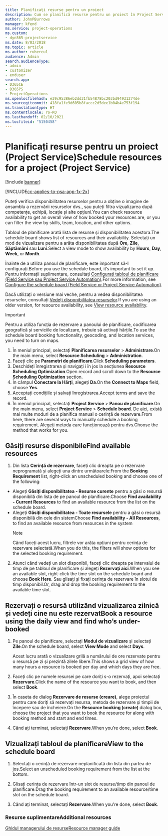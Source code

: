 ```yaml
---
title: Planificați resurse pentru un proiect
description: Cum se planifică resurse pentru un proiect în Project Service
author: JohnPBurrows
manager: kfend
ms.service: project-operations
ms.custom:
- dyn365-projectservice
ms.date: 8/03/2018
ms.topic: article
ms.author: ruhercul
audience: Admin
search.audienceType:
- admin
- customizer
- enduser
search.app:
- D365CE
- D365PS
- ProjectOperations
ms.openlocfilehash: e39c95386eb2dd31fb54878bc203bd94931274de
ms.sourcegitcommit: 418fa1fe9d605b8faccc2d5dee1b04b4e753f194
ms.translationtype: HT
ms.contentlocale: ro-RO
ms.lasthandoff: 02/10/2021
ms.locfileid: "5150458"
---
```

# <a name="schedule-resources-for-a-project-project-service"></a><span data-ttu-id="ff009-103">Planificați resurse pentru un proiect (Project Service)</span><span class="sxs-lookup"><span data-stu-id="ff009-103">Schedule resources for a project (Project Service)</span></span>

[!include [banner](../includes/psa-now-project-operations.md)]

[!INCLUDE[cc-applies-to-psa-app-1x-2x](../includes/cc-applies-to-psa-app-1x-2x.md)]

<span data-ttu-id="ff009-104">Puteți verifica disponibilitatea resurselor pentru a obține o imagine de ansamblu a rezervării resurselor dvs., sau puteți filtra vizualizarea după competențe, echipă, locație și alte opțiuni.</span><span class="sxs-lookup"><span data-stu-id="ff009-104">You can check resource availability to get an overall view of how booked your resources are, or you can filter the view by skills, team, location, and other options.</span></span>  
  
<span data-ttu-id="ff009-105">Tabloul de planificare arată lista de resurse și disponibilitatea acestora.</span><span class="sxs-lookup"><span data-stu-id="ff009-105">The schedule board shows list of resources and their availability.</span></span> <span data-ttu-id="ff009-106">Selectați un mod de vizualizare pentru a arăta disponibilitatea după **Ore**, **Zile**, **Săptămâni** sau **Luni**.</span><span class="sxs-lookup"><span data-stu-id="ff009-106">Select a view mode to show availability by **Hours**, **Day**, **Week**, or **Month**.</span></span>  
  
<span data-ttu-id="ff009-107">Înainte de a utiliza panoul de planificare, este important să-l configurați.</span><span class="sxs-lookup"><span data-stu-id="ff009-107">Before you use the schedule board, it’s important to set it up.</span></span> <span data-ttu-id="ff009-108">Pentru informații suplimentare, consultați [Configurați tabloul de planificare (Field Service sau Project Service Automation)](https://docs.microsoft.com/dynamics365/field-service/configure-schedule-board).</span><span class="sxs-lookup"><span data-stu-id="ff009-108">For more information, see [Configure the schedule board (Field Service or Project Service Automation)](https://docs.microsoft.com/dynamics365/field-service/configure-schedule-board).</span></span>
  
<span data-ttu-id="ff009-109">Dacă utilizați o versiune mai veche, pentru a vedea disponibilitatea resurselor, consultați [Vedeți disponibilitatea resurselor](../psa/view-resource-availability.md).</span><span class="sxs-lookup"><span data-stu-id="ff009-109">If you are using an older version, for resource availability, see [View resource availability](../psa/view-resource-availability.md).</span></span>  

> [!IMPORTANT]
>  <span data-ttu-id="ff009-110">Pentru a utiliza funcția de rezervare a panoului de planificare, codificarea geografică și serviciile de localizare, trebuie să activați hărțile.</span><span class="sxs-lookup"><span data-stu-id="ff009-110">To use the schedule board booking functionality, geocoding, and location services, you need to turn on maps.</span></span>  
> 
> 1. <span data-ttu-id="ff009-111">În meniul principal, selectați **Planificarea resurselor** > **Administrare**.</span><span class="sxs-lookup"><span data-stu-id="ff009-111">On the main menu, select **Resource Scheduling** > **Administration**.</span></span>  
> 2. <span data-ttu-id="ff009-112">Faceți clic pe **Parametri de planificare**.</span><span class="sxs-lookup"><span data-stu-id="ff009-112">Click **Scheduling parameters**.</span></span>  
> 3. <span data-ttu-id="ff009-113">Deschideți înregistrarea și navigați i în jos la secțiunea **Resource Scheduling Optimization**.</span><span class="sxs-lookup"><span data-stu-id="ff009-113">Open record and scroll down to the **Resource Scheduling Optimization** section.</span></span>  
> 4. <span data-ttu-id="ff009-114">În câmpul **Conectare la Hărți**, alegeți **Da**.</span><span class="sxs-lookup"><span data-stu-id="ff009-114">On the **Connect to Maps** field, choose **Yes**.</span></span>  
> 5. <span data-ttu-id="ff009-115">Acceptați condițiile și salvați înregistrarea.</span><span class="sxs-lookup"><span data-stu-id="ff009-115">Accept terms and save the record.</span></span>  
> 6. <span data-ttu-id="ff009-116">În meniul principal, selectați **Project Service** > **Panou de planificare**.</span><span class="sxs-lookup"><span data-stu-id="ff009-116">On the main menu, select **Project Service** > **Schedule board**.</span></span> <span data-ttu-id="ff009-117">De aici, există mai multe moduri de a planifica manual o cerință de rezervare.</span><span class="sxs-lookup"><span data-stu-id="ff009-117">From here, there are several ways to manually schedule a booking requirement.</span></span> <span data-ttu-id="ff009-118">Alegeți metoda care funcționează pentru dvs.</span><span class="sxs-lookup"><span data-stu-id="ff009-118">Choose the method that works for you.</span></span>
  
## <a name="find-available-resources"></a><span data-ttu-id="ff009-119">Găsiți resurse disponibile</span><span class="sxs-lookup"><span data-stu-id="ff009-119">Find available resources</span></span>

1.  <span data-ttu-id="ff009-120">Din lista **Cerință de rezervare**, faceți clic dreapta pe o rezervare neprogramată și alegeți una dintre următoarele:</span><span class="sxs-lookup"><span data-stu-id="ff009-120">From the **Booking Requirement** list, right-click an unscheduled booking and choose one of the following:</span></span>  
  
- <span data-ttu-id="ff009-121">Alegeți **Găsiți disponibilitatea - Resurse curente** pentru a găsi o resursă disponibilă din lista de pe panoul de planificare.</span><span class="sxs-lookup"><span data-stu-id="ff009-121">Choose **Find availability - Current Resources** to find an available resource from the list on the schedule board.</span></span>  
- <span data-ttu-id="ff009-122">Alegeți **Găsiți disponibilitatea - Toate resursele** pentru a găsi o resursă disponibilă din cele din sistem</span><span class="sxs-lookup"><span data-stu-id="ff009-122">Choose **Find availability - All Resources**, to find an available resource from resources in the system</span></span>  
   > [!NOTE]
   >  <span data-ttu-id="ff009-123">Când faceți acest lucru, filtrele vor arăta opțiuni pentru cerința de rezervare selectată.</span><span class="sxs-lookup"><span data-stu-id="ff009-123">When you do this, the filters will show options for the selected booking requirement.</span></span>  
  
2. <span data-ttu-id="ff009-124">Atunci când vedeți un slot disponibil, faceți clic dreapta pe intervalul de timp de pe tabloul de planificare și alegeți **Rezervați aici**.</span><span class="sxs-lookup"><span data-stu-id="ff009-124">When you see an available slot, right-click the time slot on the schedule board and choose **Book Here**.</span></span> <span data-ttu-id="ff009-125">Sau glisați și fixați cerința de rezervare în slotul de timp disponibil.</span><span class="sxs-lookup"><span data-stu-id="ff009-125">Or, drag and drop the booking requirement to the available time slot.</span></span>  
  

## <a name="book-a-resource-using-the-daily-view-and-find-whos-under-booked"></a><span data-ttu-id="ff009-126">Rezervați o resursă utilizând vizualizarea zilnică și vedeți cine nu este rezervat</span><span class="sxs-lookup"><span data-stu-id="ff009-126">Book a resource using the daily view and find who’s under-booked</span></span>
  
1.  <span data-ttu-id="ff009-127">Pe panoul de planificare, selectați **Modul de vizualizare** și selectați **Zile**.</span><span class="sxs-lookup"><span data-stu-id="ff009-127">On the schedule board, select **View Mode** and select **Days**.</span></span>  
  
    <span data-ttu-id="ff009-128">Acest lucru arată o vizualizare grilă a numărului de ore rezervate pentru o resursă pe zi și prezintă zilele libere.</span><span class="sxs-lookup"><span data-stu-id="ff009-128">This shows a grid view of how many hours a resource is booked per day and which days they are free.</span></span>  
  
2.  <span data-ttu-id="ff009-129">Faceți clic pe numele resursei pe care doriți s-o rezervați, apoi selectați **Rezervare**.</span><span class="sxs-lookup"><span data-stu-id="ff009-129">Click the name of the resource you want to book, and then select **Book**.</span></span>  
  
3.  <span data-ttu-id="ff009-130">În caseta de dialog **Rezervare de resurse (creare)**, alege proiectul pentru care doriți să rezervați resursa, metoda de rezervare și timpii de începere sau de încheiere.</span><span class="sxs-lookup"><span data-stu-id="ff009-130">On the **Resource booking (create)** dialog box, choose the project that you want to book the resource for along with booking method and start and end times.</span></span>  
  
4.  <span data-ttu-id="ff009-131">Când ați terminat, selectați **Rezervare**.</span><span class="sxs-lookup"><span data-stu-id="ff009-131">When you’re done, select **Book**.</span></span>  
  
## <a name="view-to-the-schedule-board"></a><span data-ttu-id="ff009-132">Vizualizați tabloul de planificare</span><span class="sxs-lookup"><span data-stu-id="ff009-132">View to the schedule board</span></span>
  
1.  <span data-ttu-id="ff009-133">Selectați o cerință de rezervare neplanificată din lista din partea de jos.</span><span class="sxs-lookup"><span data-stu-id="ff009-133">Select an unscheduled booking requirement from the list at the bottom.</span></span>  
  
2.  <span data-ttu-id="ff009-134">Glisați cerința de rezervare într-un slot de resurse/timp din panoul de planificare.</span><span class="sxs-lookup"><span data-stu-id="ff009-134">Drag the booking requirement to an available resource/time slot on the schedule board.</span></span>  
  
3.  <span data-ttu-id="ff009-135">Când ați terminat, selectați **Rezervare**.</span><span class="sxs-lookup"><span data-stu-id="ff009-135">When you're done, select **Book**.</span></span>  
  
### <a name="additional-resources"></a><span data-ttu-id="ff009-136">Resurse suplimentare</span><span class="sxs-lookup"><span data-stu-id="ff009-136">Additional resources</span></span>  
 [<span data-ttu-id="ff009-137">Ghidul managerului de resurse</span><span class="sxs-lookup"><span data-stu-id="ff009-137">Resource manager guide</span></span>](../psa/resource-manager-guide.md)
